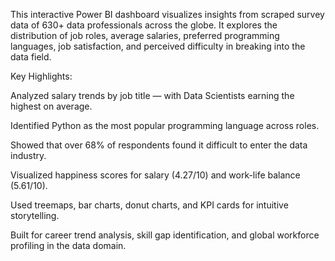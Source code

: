 This interactive Power BI dashboard visualizes insights from scraped survey data of 630+ data professionals across the globe. It explores the distribution of job roles, average salaries, preferred programming languages, job satisfaction, and perceived difficulty in breaking into the data field.

Key Highlights:

Analyzed salary trends by job title — with Data Scientists earning the highest on average.

Identified Python as the most popular programming language across roles.

Showed that over 68% of respondents found it difficult to enter the data industry.

Visualized happiness scores for salary (4.27/10) and work-life balance (5.61/10).

Used treemaps, bar charts, donut charts, and KPI cards for intuitive storytelling.

Built for career trend analysis, skill gap identification, and global workforce profiling in the data domain.
